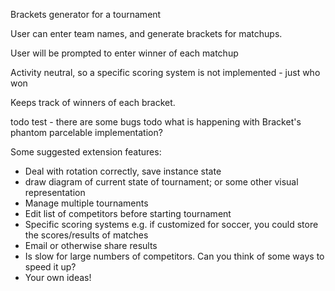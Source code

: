 Brackets generator for a tournament

User can enter team names, and generate brackets for matchups.

User will be prompted to enter winner of each matchup

Activity neutral, so a specific scoring system is not implemented - just who won

Keeps track of winners of each bracket.


todo test - there are some bugs
todo what is happening with Bracket's phantom parcelable implementation?

Some suggested extension features:

* Deal with rotation correctly, save instance state
* draw diagram of current state of tournament; or some other visual representation
* Manage multiple tournaments
* Edit list of competitors before starting tournament
* Specific scoring systems e.g. if customized for soccer, you could store the scores/results of matches
* Email or otherwise share results
* Is slow for large numbers of competitors. Can you think of some ways to speed it up?
* Your own ideas!

